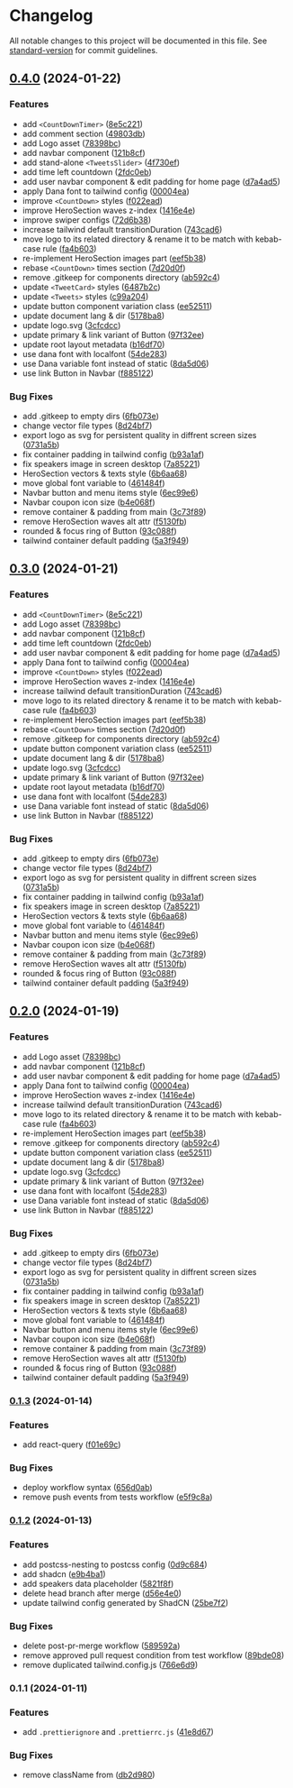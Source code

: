 # Changelog

All notable changes to this project will be documented in this file. See [standard-version](https://github.com/conventional-changelog/standard-version) for commit guidelines.

## [0.4.0](https://github.com/frontChapter/website-frontend/compare/v0.1.3...v0.4.0) (2024-01-22)


### Features

* add `<CountDownTimer>` ([8e5c221](https://github.com/frontChapter/website-frontend/commit/8e5c221cc7f296fd953544bc2d7131942ae540f2))
* add comment section ([49803db](https://github.com/frontChapter/website-frontend/commit/49803dbb02fcc1a7595cc2ff0eb2df8190ade55c))
* add Logo asset ([78398bc](https://github.com/frontChapter/website-frontend/commit/78398bc9f71e4005e61b88ce8e2d6d75f4e92c7f))
* add navbar component ([121b8cf](https://github.com/frontChapter/website-frontend/commit/121b8cf82fc3358c1b94ab0c70042a449186cc4c))
* add stand-alone `<TweetsSlider>` ([4f730ef](https://github.com/frontChapter/website-frontend/commit/4f730ef6b496517aa5152d262e238322ed92eead))
* add time left countdown ([2fdc0eb](https://github.com/frontChapter/website-frontend/commit/2fdc0ebd9c1d382a5e12ded8ac42fe4176a91429))
* add user navbar component & edit padding for home page ([d7a4ad5](https://github.com/frontChapter/website-frontend/commit/d7a4ad51d3783a88a560c44a48f0b9665afe7531))
* apply Dana font to tailwind config ([00004ea](https://github.com/frontChapter/website-frontend/commit/00004eaa43ac81a4b38d93628ae651b53b49722d))
* improve `<CountDown>` styles ([f022ead](https://github.com/frontChapter/website-frontend/commit/f022ead6cd307ab0f92503201eaccc201cda591d))
* improve HeroSection waves z-index ([1416e4e](https://github.com/frontChapter/website-frontend/commit/1416e4ef00691c6043d7bed06952d0b0a78ee609))
* improve swiper configs ([72d6b38](https://github.com/frontChapter/website-frontend/commit/72d6b38aa6671c0c53bac3971d57f22f92dce2a0))
* increase tailwind default transitionDuration ([743cad6](https://github.com/frontChapter/website-frontend/commit/743cad6c2b4641c772fcdbc454a49f8ee07476b4))
* move logo to its related directory & rename it to be match with kebab-case rule ([fa4b603](https://github.com/frontChapter/website-frontend/commit/fa4b6036a3320a4d0873d8bc5a7044546085b492))
* re-implement HeroSection images part ([eef5b38](https://github.com/frontChapter/website-frontend/commit/eef5b38a4cfefb1d88d35f07954c208b634925ad))
* rebase `<CountDown>` times section ([7d20d0f](https://github.com/frontChapter/website-frontend/commit/7d20d0f68f64528f5275d71df048223ff068f57f))
* remove .gitkeep for components directory ([ab592c4](https://github.com/frontChapter/website-frontend/commit/ab592c4c311aa626ea46b1bc78427d171103485e))
* update `<TweetCard>` styles ([6487b2c](https://github.com/frontChapter/website-frontend/commit/6487b2c595e3acd06a39c63d2a1a35d711a19520))
* update `<Tweets>` styles ([c99a204](https://github.com/frontChapter/website-frontend/commit/c99a2048b6d2907634ac5ea573b707025aa88083))
* update button component variation class ([ee52511](https://github.com/frontChapter/website-frontend/commit/ee5251122963cf7d496e528ea3d3d05b5fbf6232))
* update document lang & dir ([5178ba8](https://github.com/frontChapter/website-frontend/commit/5178ba816bca80446449a5a52eacc2f31d49b3d9))
* update logo.svg ([3cfcdcc](https://github.com/frontChapter/website-frontend/commit/3cfcdccd7ed2237887ce0d5b86b2f72fb6d0b1ee))
* update primary & link variant of Button ([97f32ee](https://github.com/frontChapter/website-frontend/commit/97f32ee8f00a80948f1f97641c2fd69faa56830f))
* update root layout metadata ([b16df70](https://github.com/frontChapter/website-frontend/commit/b16df70203aebcb3f57e8c45bc10c9800938f8c0))
* use dana font with localfont ([54de283](https://github.com/frontChapter/website-frontend/commit/54de283137c9d1fe2011525a4c623efe406570ce))
* use Dana variable font instead of static ([8da5d06](https://github.com/frontChapter/website-frontend/commit/8da5d06cf87be99a4ff476b597369998e0cd82cb))
* use link Button in Navbar ([f885122](https://github.com/frontChapter/website-frontend/commit/f885122fb89c413c73202c67a5d601442f0371da))


### Bug Fixes

* add .gitkeep to empty dirs ([6fb073e](https://github.com/frontChapter/website-frontend/commit/6fb073e45e9a894cf6ff22ffdd180272076101c9))
* change vector file types ([8d24bf7](https://github.com/frontChapter/website-frontend/commit/8d24bf744a98ce2db7bbd908282dd8b4a83a8672))
* export logo as svg for persistent quality in diffrent screen sizes ([0731a5b](https://github.com/frontChapter/website-frontend/commit/0731a5b8c98f3feddcd0cef13ae7998a17d165ad))
* fix container padding in tailwind config ([b93a1af](https://github.com/frontChapter/website-frontend/commit/b93a1af183021f4a8b5185e2738b65394131c807))
* fix speakers image in screen desktop ([7a85221](https://github.com/frontChapter/website-frontend/commit/7a85221480642dfec8103307c8ac6959e9db16b5))
* HeroSection vectors & texts style ([6b6aa68](https://github.com/frontChapter/website-frontend/commit/6b6aa6837ef317a5fb2272df4bc32a41fa65a9dc))
* move global font variable to <html> ([461484f](https://github.com/frontChapter/website-frontend/commit/461484fd77a57fc94a32282631e8c2911de4a224))
* Navbar button and menu items style ([6ec99e6](https://github.com/frontChapter/website-frontend/commit/6ec99e6797457c29de82c78f3036e90a6cca1370))
* Navbar coupon icon size ([b4e068f](https://github.com/frontChapter/website-frontend/commit/b4e068fc0db3b4b68f1d76a5dd27ce0ec683bcf1))
* remove container & padding from main ([3c73f89](https://github.com/frontChapter/website-frontend/commit/3c73f89e3906b518d7e537ac490878fef88ddd9b))
* remove HeroSection waves alt attr ([f5130fb](https://github.com/frontChapter/website-frontend/commit/f5130fb38a1916d05d60a12c3301d68a364239b7))
* rounded & focus ring of Button ([93c088f](https://github.com/frontChapter/website-frontend/commit/93c088fac74d03e632e4ddf94b3c4940e8761277))
* tailwind container default padding ([5a3f949](https://github.com/frontChapter/website-frontend/commit/5a3f949aad2e35fe30d79039d19a55d14f18a1e8))

## [0.3.0](https://github.com/frontChapter/website-frontend/compare/v0.1.3...v0.3.0) (2024-01-21)


### Features

* add `<CountDownTimer>` ([8e5c221](https://github.com/frontChapter/website-frontend/commit/8e5c221cc7f296fd953544bc2d7131942ae540f2))
* add Logo asset ([78398bc](https://github.com/frontChapter/website-frontend/commit/78398bc9f71e4005e61b88ce8e2d6d75f4e92c7f))
* add navbar component ([121b8cf](https://github.com/frontChapter/website-frontend/commit/121b8cf82fc3358c1b94ab0c70042a449186cc4c))
* add time left countdown ([2fdc0eb](https://github.com/frontChapter/website-frontend/commit/2fdc0ebd9c1d382a5e12ded8ac42fe4176a91429))
* add user navbar component & edit padding for home page ([d7a4ad5](https://github.com/frontChapter/website-frontend/commit/d7a4ad51d3783a88a560c44a48f0b9665afe7531))
* apply Dana font to tailwind config ([00004ea](https://github.com/frontChapter/website-frontend/commit/00004eaa43ac81a4b38d93628ae651b53b49722d))
* improve `<CountDown>` styles ([f022ead](https://github.com/frontChapter/website-frontend/commit/f022ead6cd307ab0f92503201eaccc201cda591d))
* improve HeroSection waves z-index ([1416e4e](https://github.com/frontChapter/website-frontend/commit/1416e4ef00691c6043d7bed06952d0b0a78ee609))
* increase tailwind default transitionDuration ([743cad6](https://github.com/frontChapter/website-frontend/commit/743cad6c2b4641c772fcdbc454a49f8ee07476b4))
* move logo to its related directory & rename it to be match with kebab-case rule ([fa4b603](https://github.com/frontChapter/website-frontend/commit/fa4b6036a3320a4d0873d8bc5a7044546085b492))
* re-implement HeroSection images part ([eef5b38](https://github.com/frontChapter/website-frontend/commit/eef5b38a4cfefb1d88d35f07954c208b634925ad))
* rebase `<CountDown>` times section ([7d20d0f](https://github.com/frontChapter/website-frontend/commit/7d20d0f68f64528f5275d71df048223ff068f57f))
* remove .gitkeep for components directory ([ab592c4](https://github.com/frontChapter/website-frontend/commit/ab592c4c311aa626ea46b1bc78427d171103485e))
* update button component variation class ([ee52511](https://github.com/frontChapter/website-frontend/commit/ee5251122963cf7d496e528ea3d3d05b5fbf6232))
* update document lang & dir ([5178ba8](https://github.com/frontChapter/website-frontend/commit/5178ba816bca80446449a5a52eacc2f31d49b3d9))
* update logo.svg ([3cfcdcc](https://github.com/frontChapter/website-frontend/commit/3cfcdccd7ed2237887ce0d5b86b2f72fb6d0b1ee))
* update primary & link variant of Button ([97f32ee](https://github.com/frontChapter/website-frontend/commit/97f32ee8f00a80948f1f97641c2fd69faa56830f))
* update root layout metadata ([b16df70](https://github.com/frontChapter/website-frontend/commit/b16df70203aebcb3f57e8c45bc10c9800938f8c0))
* use dana font with localfont ([54de283](https://github.com/frontChapter/website-frontend/commit/54de283137c9d1fe2011525a4c623efe406570ce))
* use Dana variable font instead of static ([8da5d06](https://github.com/frontChapter/website-frontend/commit/8da5d06cf87be99a4ff476b597369998e0cd82cb))
* use link Button in Navbar ([f885122](https://github.com/frontChapter/website-frontend/commit/f885122fb89c413c73202c67a5d601442f0371da))


### Bug Fixes

* add .gitkeep to empty dirs ([6fb073e](https://github.com/frontChapter/website-frontend/commit/6fb073e45e9a894cf6ff22ffdd180272076101c9))
* change vector file types ([8d24bf7](https://github.com/frontChapter/website-frontend/commit/8d24bf744a98ce2db7bbd908282dd8b4a83a8672))
* export logo as svg for persistent quality in diffrent screen sizes ([0731a5b](https://github.com/frontChapter/website-frontend/commit/0731a5b8c98f3feddcd0cef13ae7998a17d165ad))
* fix container padding in tailwind config ([b93a1af](https://github.com/frontChapter/website-frontend/commit/b93a1af183021f4a8b5185e2738b65394131c807))
* fix speakers image in screen desktop ([7a85221](https://github.com/frontChapter/website-frontend/commit/7a85221480642dfec8103307c8ac6959e9db16b5))
* HeroSection vectors & texts style ([6b6aa68](https://github.com/frontChapter/website-frontend/commit/6b6aa6837ef317a5fb2272df4bc32a41fa65a9dc))
* move global font variable to <html> ([461484f](https://github.com/frontChapter/website-frontend/commit/461484fd77a57fc94a32282631e8c2911de4a224))
* Navbar button and menu items style ([6ec99e6](https://github.com/frontChapter/website-frontend/commit/6ec99e6797457c29de82c78f3036e90a6cca1370))
* Navbar coupon icon size ([b4e068f](https://github.com/frontChapter/website-frontend/commit/b4e068fc0db3b4b68f1d76a5dd27ce0ec683bcf1))
* remove container & padding from main ([3c73f89](https://github.com/frontChapter/website-frontend/commit/3c73f89e3906b518d7e537ac490878fef88ddd9b))
* remove HeroSection waves alt attr ([f5130fb](https://github.com/frontChapter/website-frontend/commit/f5130fb38a1916d05d60a12c3301d68a364239b7))
* rounded & focus ring of Button ([93c088f](https://github.com/frontChapter/website-frontend/commit/93c088fac74d03e632e4ddf94b3c4940e8761277))
* tailwind container default padding ([5a3f949](https://github.com/frontChapter/website-frontend/commit/5a3f949aad2e35fe30d79039d19a55d14f18a1e8))

## [0.2.0](https://github.com/frontChapter/website-frontend/compare/v0.1.3...v0.2.0) (2024-01-19)


### Features

* add Logo asset ([78398bc](https://github.com/frontChapter/website-frontend/commit/78398bc9f71e4005e61b88ce8e2d6d75f4e92c7f))
* add navbar component ([121b8cf](https://github.com/frontChapter/website-frontend/commit/121b8cf82fc3358c1b94ab0c70042a449186cc4c))
* add user navbar component & edit padding for home page ([d7a4ad5](https://github.com/frontChapter/website-frontend/commit/d7a4ad51d3783a88a560c44a48f0b9665afe7531))
* apply Dana font to tailwind config ([00004ea](https://github.com/frontChapter/website-frontend/commit/00004eaa43ac81a4b38d93628ae651b53b49722d))
* improve HeroSection waves z-index ([1416e4e](https://github.com/frontChapter/website-frontend/commit/1416e4ef00691c6043d7bed06952d0b0a78ee609))
* increase tailwind default transitionDuration ([743cad6](https://github.com/frontChapter/website-frontend/commit/743cad6c2b4641c772fcdbc454a49f8ee07476b4))
* move logo to its related directory & rename it to be match with kebab-case rule ([fa4b603](https://github.com/frontChapter/website-frontend/commit/fa4b6036a3320a4d0873d8bc5a7044546085b492))
* re-implement HeroSection images part ([eef5b38](https://github.com/frontChapter/website-frontend/commit/eef5b38a4cfefb1d88d35f07954c208b634925ad))
* remove .gitkeep for components directory ([ab592c4](https://github.com/frontChapter/website-frontend/commit/ab592c4c311aa626ea46b1bc78427d171103485e))
* update button component variation class ([ee52511](https://github.com/frontChapter/website-frontend/commit/ee5251122963cf7d496e528ea3d3d05b5fbf6232))
* update document lang & dir ([5178ba8](https://github.com/frontChapter/website-frontend/commit/5178ba816bca80446449a5a52eacc2f31d49b3d9))
* update logo.svg ([3cfcdcc](https://github.com/frontChapter/website-frontend/commit/3cfcdccd7ed2237887ce0d5b86b2f72fb6d0b1ee))
* update primary & link variant of Button ([97f32ee](https://github.com/frontChapter/website-frontend/commit/97f32ee8f00a80948f1f97641c2fd69faa56830f))
* use dana font with localfont ([54de283](https://github.com/frontChapter/website-frontend/commit/54de283137c9d1fe2011525a4c623efe406570ce))
* use Dana variable font instead of static ([8da5d06](https://github.com/frontChapter/website-frontend/commit/8da5d06cf87be99a4ff476b597369998e0cd82cb))
* use link Button in Navbar ([f885122](https://github.com/frontChapter/website-frontend/commit/f885122fb89c413c73202c67a5d601442f0371da))


### Bug Fixes

* add .gitkeep to empty dirs ([6fb073e](https://github.com/frontChapter/website-frontend/commit/6fb073e45e9a894cf6ff22ffdd180272076101c9))
* change vector file types ([8d24bf7](https://github.com/frontChapter/website-frontend/commit/8d24bf744a98ce2db7bbd908282dd8b4a83a8672))
* export logo as svg for persistent quality in diffrent screen sizes ([0731a5b](https://github.com/frontChapter/website-frontend/commit/0731a5b8c98f3feddcd0cef13ae7998a17d165ad))
* fix container padding in tailwind config ([b93a1af](https://github.com/frontChapter/website-frontend/commit/b93a1af183021f4a8b5185e2738b65394131c807))
* fix speakers image in screen desktop ([7a85221](https://github.com/frontChapter/website-frontend/commit/7a85221480642dfec8103307c8ac6959e9db16b5))
* HeroSection vectors & texts style ([6b6aa68](https://github.com/frontChapter/website-frontend/commit/6b6aa6837ef317a5fb2272df4bc32a41fa65a9dc))
* move global font variable to <html> ([461484f](https://github.com/frontChapter/website-frontend/commit/461484fd77a57fc94a32282631e8c2911de4a224))
* Navbar button and menu items style ([6ec99e6](https://github.com/frontChapter/website-frontend/commit/6ec99e6797457c29de82c78f3036e90a6cca1370))
* Navbar coupon icon size ([b4e068f](https://github.com/frontChapter/website-frontend/commit/b4e068fc0db3b4b68f1d76a5dd27ce0ec683bcf1))
* remove container & padding from main ([3c73f89](https://github.com/frontChapter/website-frontend/commit/3c73f89e3906b518d7e537ac490878fef88ddd9b))
* remove HeroSection waves alt attr ([f5130fb](https://github.com/frontChapter/website-frontend/commit/f5130fb38a1916d05d60a12c3301d68a364239b7))
* rounded & focus ring of Button ([93c088f](https://github.com/frontChapter/website-frontend/commit/93c088fac74d03e632e4ddf94b3c4940e8761277))
* tailwind container default padding ([5a3f949](https://github.com/frontChapter/website-frontend/commit/5a3f949aad2e35fe30d79039d19a55d14f18a1e8))

### [0.1.3](https://github.com/frontChapter/website-frontend/compare/v0.1.2...v0.1.3) (2024-01-14)


### Features

* add react-query ([f01e69c](https://github.com/frontChapter/website-frontend/commit/f01e69c4d8c02fb45f489cec4c42df18c25bebcf))


### Bug Fixes

* deploy workflow syntax ([656d0ab](https://github.com/frontChapter/website-frontend/commit/656d0ab7f379bb610221c047c1cdbb46f6d4bb63))
* remove push events from tests workflow ([e5f9c8a](https://github.com/frontChapter/website-frontend/commit/e5f9c8ab88ecad3543b53d428dd513ddeed62b80))

### [0.1.2](https://github.com/frontChapter/website-frontend/compare/v0.1.1...v0.1.2) (2024-01-13)


### Features

* add postcss-nesting to postcss config ([0d9c684](https://github.com/frontChapter/website-frontend/commit/0d9c68408f228c18b243d69ef404aeca0347b640))
* add shadcn ([e9b4ba1](https://github.com/frontChapter/website-frontend/commit/e9b4ba1d6bd2690d4a335012962f7a633e82105e))
* add speakers data placeholder ([5821f8f](https://github.com/frontChapter/website-frontend/commit/5821f8f7f06ee90d1162322922533bb313110923))
* delete head branch after merge ([d56e4e0](https://github.com/frontChapter/website-frontend/commit/d56e4e006628987068985dfb8c3736a95b1773af))
* update tailwind config generated by ShadCN ([25be7f2](https://github.com/frontChapter/website-frontend/commit/25be7f285b0fbff22b0b8e91c888c49d1f4a7f06))


### Bug Fixes

* delete post-pr-merge workflow ([589592a](https://github.com/frontChapter/website-frontend/commit/589592a213b5285e6365d9f45c71a2e1d7453109))
* remove approved pull request condition from test workflow ([89bde08](https://github.com/frontChapter/website-frontend/commit/89bde0807cd7f269ff7268f3e0f8df50ce943b73))
* remove duplicated tailwind.config.js ([766e6d9](https://github.com/frontChapter/website-frontend/commit/766e6d981d8603b15027c4d025bd600f67d9f96d))

### 0.1.1 (2024-01-11)


### Features

* add `.prettierignore` and `.prettierrc.js` ([41e8d67](https://github.com/frontChapter/website-frontend/commit/41e8d67114edff0e1c3e1249cc4418bb11ad4620))


### Bug Fixes

* remove className from <html> ([db2d980](https://github.com/frontChapter/website-frontend/commit/db2d98033792822bb7df0d126eb6c32f4a48ef8b))
